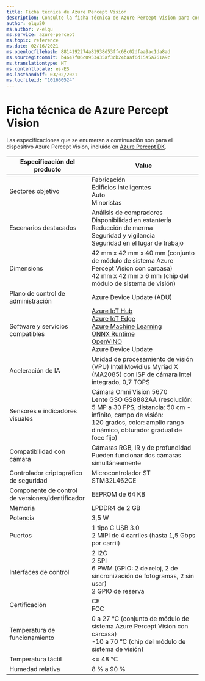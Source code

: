 ```yaml
---
title: Ficha técnica de Azure Percept Vision
description: Consulte la ficha técnica de Azure Percept Vision para conocer las especificaciones detalladas del dispositivo
author: elqu20
ms.author: v-elqu
ms.service: azure-percept
ms.topic: reference
ms.date: 02/16/2021
ms.openlocfilehash: 8814192274a81938d53ffc68c02dfaa9ac1da8ad
ms.sourcegitcommit: b4647f06c0953435af3cb24baaf6d15a5a761a9c
ms.translationtype: HT
ms.contentlocale: es-ES
ms.lasthandoff: 03/02/2021
ms.locfileid: "101660524"
---
```

# <a name="azure-percept-vision-datasheet"></a>Ficha técnica de Azure Percept Vision

Las especificaciones que se enumeran a continuación son para el dispositivo Azure Percept Vision, incluido en [Azure Percept DK](./azure-percept-dk-datasheet.md).

|Especificación del producto           |Value     |
|--------------------------------|---------------------|
|Sectores objetivo               |Fabricación <br> Edificios inteligentes <br> Auto <br> Minoristas |
|Escenarios destacados                  |Análisis de compradores <br> Disponibilidad en estantería <br> Reducción de merma <br> Seguridad y vigilancia <br> Seguridad en el lugar de trabajo|
|Dimensions                      |42 mm x 42 mm x 40 mm (conjunto de módulo de sistema Azure Percept Vision con carcasa) <br> 42 mm x 42 mm x 6 mm (chip del módulo de sistema de visión)|
|Plano de control de administración        |Azure Device Update (ADU)          |
|Software y servicios compatibles |[Azure IoT Hub](https://azure.microsoft.com/services/iot-hub/) <br> [Azure IoT Edge](https://azure.microsoft.com/services/iot-edge/) <br> [Azure Machine Learning](https://azure.microsoft.com/services/machine-learning/) <br> [ONNX Runtime](https://www.onnxruntime.ai/) <br> [OpenVINO](https://docs.openvinotoolkit.org/latest/index.html) <br> Azure Device Update |
|Aceleración de IA                 |Unidad de procesamiento de visión (VPU) Intel Movidius Myriad X (MA2085) con ISP de cámara Intel integrado, 0,7 TOPS |
|Sensores e indicadores visuales   |Cámara Omni Vision 5670 <br> Lente GSO GS8882AA (resolución: 5 MP a 30 FPS, distancia: 50 cm - infinito, campo de visión: 120 grados, color: amplio rango dinámico, obturador gradual de foco fijo)          |
|Compatibilidad con cámara                  |Cámaras RGB, IR y de profundidad <br> Pueden funcionar dos cámaras simultáneamente |
|Controlador criptográfico de seguridad      |Microcontrolador ST STM32L462CE      |
|Componente de control de versiones/identificador       |EEPROM de 64 KB |
|Memoria                          |LPDDR4 de 2 GB     |
|Potencia                           |3,5 W     |
|Puertos                           |1 tipo C USB 3.0 <br> 2 MIPI de 4 carriles (hasta 1,5 Gbps por carril)     |
|Interfaces de control              |2 I2C <br> 2 SPI <br> 6 PWM (GPIO: 2 de reloj, 2 de sincronización de fotogramas, 2 sin usar) <br> 2 GPIO de reserva |
|Certificación                   |CE <br> FCC      |
|Temperatura de funcionamiento           |0 a 27 °C (conjunto de módulo de sistema Azure Percept Vision con carcasa) <br> -10 a 70 °C (chip del módulo de sistema de visión) |
|Temperatura táctil               |<= 48 °C |
|Humedad relativa               |8 % a 90 %    |